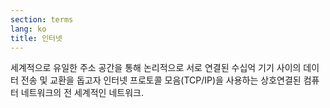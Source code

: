 ```yaml
---
section: terms
lang: ko
title: 인터넷
---
```


세계적으로 유일한 주소 공간을 통해 논리적으로 서로 연결된 수십억 기기 사이의 데이터 전송 및 교환을 돕고자 인터넷 프로토콜 모음(TCP/IP)을 사용하는 상호연결된 컴퓨터 네트워크의 전 세계적인 네트워크.

